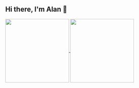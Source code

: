 ## Hi there, I'm Alan 👋<br>
<a href="https://github.com/anuraghazra/github-readme-stats">
  <img align="center" src="https://github-readme-stats.vercel.app/api/top-langs/?username=alanliongar&layout=compact" height="200" />
</a>
<a href="https://github.com/anuraghazra/convoychat">
  <img align="center" src="https://github-readme-stats.vercel.app/api?username=alanliongar&theme=shadow_green&include_all_commits=true" height="200"  />
</a>
